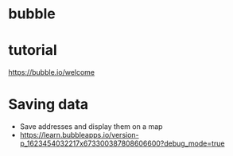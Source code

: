 # bubble

# tutorial
https://bubble.io/welcome

# Saving data
- Save addresses and display them on a map
- https://learn.bubbleapps.io/version-p_1623454032217x673300387808606600?debug_mode=true
